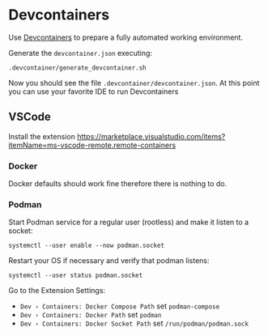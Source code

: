 # Devcontainers

Use [Devcontainers](https://code.visualstudio.com/docs/devcontainers/containers) to prepare a fully automated working environment.

Generate the `devcontainer.json` executing:

```shell
.devcontainer/generate_devcontainer.sh
```

Now you should see the file `.devcontainer/devcontainer.json`. At this point you can use your favorite IDE to run Devcontainers

## VSCode

Install the extension https://marketplace.visualstudio.com/items?itemName=ms-vscode-remote.remote-containers

### Docker

Docker defaults should work fine therefore there is nothing to do.

### Podman

Start Podman service for a regular user (rootless) and make it listen to a socket:

```shell
systemctl --user enable --now podman.socket
```

Restart your OS if necessary and verify that podman listens:

```shell
systemctl --user status podman.socket
```

Go to the Extension Settings:

- `Dev › Containers: Docker Compose Path` set `podman-compose`
- `Dev › Containers: Docker Path` set `podman`
- `Dev › Containers: Docker Socket Path` set `/run/podman/podman.sock`
